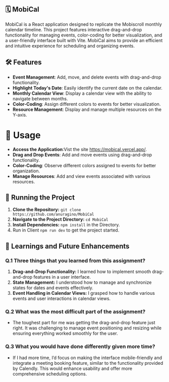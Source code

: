 ## 🗓️ MobiCal
MobiCal is a React application designed to replicate the Mobiscroll monthly calendar timeline. This project features interactive drag-and-drop functionality for managing events, color-coding for better visualization, and a user-friendly interface built with Vite. MobiCal aims to provide an efficient and intuitive experience for scheduling and organizing events.

## 🛠️ Features

- **Event Management**: Add, move, and delete events with drag-and-drop functionality.
- **Highlight Today's Date**: Easily identify the current date on the calendar.
- **Monthly Calendar View**: Display a calendar view with the ability to navigate between months.
- **Color-Coding**: Assign different colors to events for better visualization.
- **Resource Management**: Display and manage multiple resources on the Y-axis.

# 🌟 Usage

- **Access the Application**:Vist the site https://mobical.vercel.app/.
- **Drag and Drop Events**: Add and move events using drag-and-drop functionality.
- **Color-Coding**: Observe different colors assigned to events for better organization.
- **Manage Resources**: Add and view events associated with various resources.

## 🚦 Running the Project

1. **Clone the Repository:** `git clone https://github.com/anuragino/MobiCal`
2. **Navigate to the Project Directory:** `cd MobiCal`
3. **Install Dependencies:** `npm install` in the Directory.
5. Run in Client `npm run dev` to get the project started.


## 📝 Learnings and Future Enhancements

### Q.1 Three things that you learned from this assignment?
  1. **Drag-and-Drop Functionality:** I learned how to implement smooth drag-and-drop features in a user interface.
  2. **State Management:** I understood how to manage and synchronize states for dates and events effectively.
  3. **Event Handling in Calendar Views:** I grasped how to handle various events and user interactions in calendar views.


### Q.2 What was the most difficult part of the assignment?
 - The toughest part for me was getting the drag-and-drop feature just right. It was challenging to manage event positioning and resizing while ensuring everything worked smoothly for the user.

### Q.3 What you would have done differently given more time?
  - If I had more time, I’d focus on making the interface mobile-friendly and integrate a meeting booking feature, similar to the functionality provided by Calendly. This would enhance usability and offer more comprehensive scheduling options.

     
   

   
